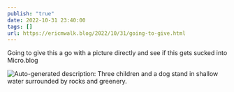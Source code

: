 ```yaml
---
publish: "true"
date: 2022-10-31 23:40:00
tags: []
url: https://ericmwalk.blog/2022/10/31/going-to-give.html
---
```


Going to give this a go with a picture directly and see if this gets sucked into Micro.blog

![Auto-generated description: Three children and a dog stand in shallow water surrounded by rocks and greenery.](https://ericmwalk.blog/uploads/2025/img-2254.jpg)
